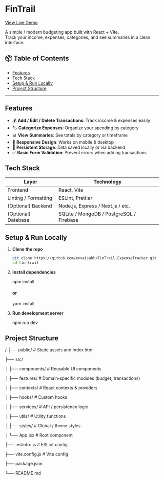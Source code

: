 # FinTrail

[View Live Demo](https://your-live-demo-link.com)

A simple / modern budgeting app built with React + Vite.  
Track your income, expenses, categories, and see summaries in a clean interface.

## 📦 Table of Contents
 
- [Features](#features)  
- [Tech Stack](#tech-stack)  
- [Setup & Run Locally](#setup--run-locally)  
- [Project Structure](#project-structure)  

---

## Features

- 💰 **Add / Edit / Delete Transactions**: Track income & expenses easily  
- 🏷️ **Categorize Expenses**: Organize your spending by category  
- 📊 **View Summaries**: See totals by category or timeframe  
- 📱 **Responsive Design**: Works on mobile & desktop  
- 💾 **Persistent Storage**: Data saved locally or via backend  
- ✅ **Basic Form Validation**: Prevent errors when adding transactions    

## Tech Stack

| Layer | Technology |
|-------|------------|
| Frontend | React, Vite |
| Linting / Formatting | ESLint, Prettier |
| (Optional) Backend | Node.js, Express / Next.js / etc. |
| (Optional) Database | SQLite / MongoDB / PostgreSQL / Firebase |

## Setup & Run Locally

1. **Clone the repo**  
   ```bash
   git clone https://github.com/evvaisakh/FinTrail-ExpenseTracker.git
   cd fin-trail

2. **Install dependencies**

   npm install
   #### or
   yarn install

3. **Run development server**

   npm run dev

## Project Structure

/
   ├── public/               # Static assets and index.html

   ├── src/

   │   ├── components/       # Reusable UI components

   │   ├── features/         # Domain-specific modules (budget, transactions)

   │   ├── contexts/         # React contexts & providers

   │   ├── hooks/            # Custom hooks

   │   ├── services/         # API / persistence logic

   │   ├── utils/            # Utility functions

   │   ├── styles/           # Global / theme styles

   │   └── App.jsx           # Root component

   ├── .eslintrc.js          # ESLint config

   ├── vite.config.js        # Vite config

   ├── package.json  
   
   └── README.md


